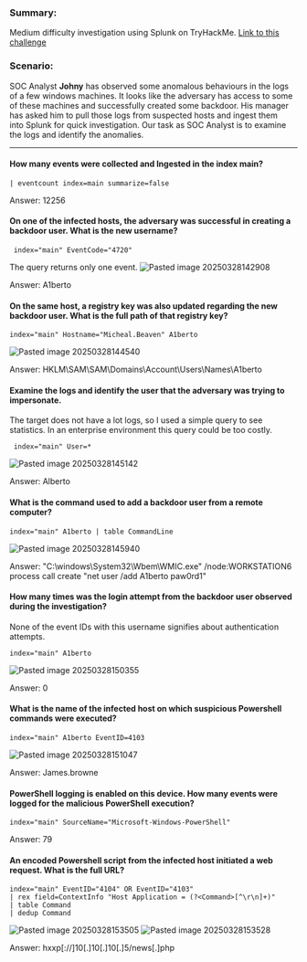 ### Summary: 

Medium difficulty investigation using Splunk on TryHackMe. <a href="https://tryhackme.com/room/investigatingwithsplunk" target="_blank" rel="noopener noreferrer">Link to this challenge</a>
### Scenario: 

SOC Analyst **Johny** has observed some anomalous behaviours in the logs of a few windows machines. It looks like the adversary has access to some of these machines and successfully created some backdoor. His manager has asked him to pull those logs from suspected hosts and ingest them into Splunk for quick investigation. Our task as SOC Analyst is to examine the logs and identify the anomalies.

---
#### How many events were collected and Ingested in the index **main**?  

	| eventcount index=main summarize=false

Answer: 12256
#### On one of the infected hosts, the adversary was successful in creating a backdoor user. What is the new username?  

	 index="main" EventCode="4720"

The query returns only one event. ![Pasted image 20250328142908](https://github.com/user-attachments/assets/4760a4d6-b152-4bac-9983-7199a72728c5)

Answer: A1berto
#### On the same host, a registry key was also updated regarding the new backdoor user. What is the full path of that registry key?

	index="main" Hostname="Micheal.Beaven" A1berto

![Pasted image 20250328144540](https://github.com/user-attachments/assets/c676004e-4ebc-450e-9ece-c2b57e2b7455)

Answer: HKLM\SAM\SAM\Domains\Account\Users\Names\A1berto
#### Examine the logs and identify the user that the adversary was trying to impersonate.

The target does not have a lot logs, so I used a simple query to see statistics. In an enterprise environment this query could be too costly.

	 index="main" User=*

![Pasted image 20250328145142](https://github.com/user-attachments/assets/d06f8c12-ffde-4e62-a9e4-74b906d404e8)

Answer: Alberto
#### What is the command used to add a backdoor user from a remote computer?  

	index="main" A1berto | table CommandLine
	
![Pasted image 20250328145940](https://github.com/user-attachments/assets/68a97633-cca0-4f6e-aad6-d6389ac2ebe4)

Answer: "C:\windows\System32\Wbem\WMIC.exe" /node:WORKSTATION6 process call create "net user /add A1berto paw0rd1"
#### How many times was the login attempt from the backdoor user observed during the investigation?

None of the event IDs with this username signifies about authentication attempts.

	index="main" A1berto 

![Pasted image 20250328150355](https://github.com/user-attachments/assets/be9eded7-d212-4030-b195-a4567a201485)

Answer: 0
#### What is the name of the infected host on which suspicious Powershell commands were executed?

	index="main" A1berto EventID=4103

![Pasted image 20250328151047](https://github.com/user-attachments/assets/f4ef4702-e7e7-4a67-bab0-f62a8718999a)

Answer: James.browne
#### PowerShell logging is enabled on this device. How many events were logged for the malicious PowerShell execution?

	index="main" SourceName="Microsoft-Windows-PowerShell"

Answer: 79
#### An encoded Powershell script from the infected host initiated a web request. What is the full URL?

	index="main" EventID="4104" OR EventID="4103" 
	| rex field=ContextInfo "Host Application = (?<Command>[^\r\n]+)"
	| table Command
	| dedup Command

![Pasted image 20250328153505](https://github.com/user-attachments/assets/c7cd4f92-505e-492b-a8e4-291d0808107d)
![Pasted image 20250328153528](https://github.com/user-attachments/assets/0f00986d-df79-4742-ad20-e9459d90e7bc)

Answer: hxxp[://]10[.]10[.]10[.]5/news[.]php
